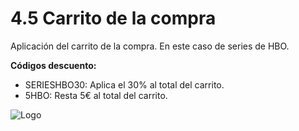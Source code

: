 # 4.5 Carrito de la compra

Aplicación del carrito de la compra. En este caso de series de HBO.

<b> Códigos descuento: </b>
- SERIESHBO30: Aplica el 30% al total del carrito.
- 5HBO: Resta 5€ al total del carrito.

![Logo](https://i.ibb.co/6rS8pdX/logo2.png)